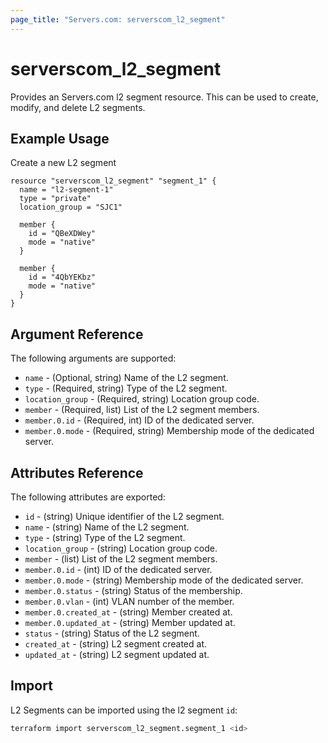 ```yaml
---
page_title: "Servers.com: serverscom_l2_segment"
---
```


# serverscom_l2_segment

Provides an Servers.com l2 segment resource. This can be used to create, modify, and delete L2 segments.

## Example Usage

Create a new L2 segment

```hcl
resource "serverscom_l2_segment" "segment_1" {
  name = "l2-segment-1"
  type = "private"
  location_group = "SJC1"

  member {
    id = "QBeXDWey"
    mode = "native"
  }

  member {
    id = "4QbYEKbz"
    mode = "native"
  }
}
```

## Argument Reference

The following arguments are supported:

- `name` - (Optional, string) Name of the L2 segment.
- `type` - (Required, string) Type of the L2 segment.
- `location_group` - (Required, string) Location group code.
- `member` - (Required, list) List of the L2 segment members.
- `member.0.id` - (Required, int) ID of the dedicated server.
- `member.0.mode` - (Required, string) Membership mode of the dedicated server.

## Attributes Reference

The following attributes are exported:

- `id` - (string) Unique identifier of the L2 segment.
- `name` - (string) Name of the L2 segment.
- `type` - (string) Type of the L2 segment.
- `location_group` - (string) Location group code.
- `member` - (list) List of the L2 segment members.
- `member.0.id` - (int) ID of the dedicated server.
- `member.0.mode` - (string) Membership mode of the dedicated server.
- `member.0.status` - (string) Status of the membership.
- `member.0.vlan` - (int) VLAN number of the member.
- `member.0.created_at` - (string) Member created at.
- `member.0.updated_at` - (string) Member updated at.
- `status` - (string) Status of the L2 segment.
- `created_at` - (string) L2 segment created at.
- `updated_at` - (string) L2 segment updated at.

## Import

L2 Segments can be imported using the l2 segment `id`:

```bash
terraform import serverscom_l2_segment.segment_1 <id>
```
